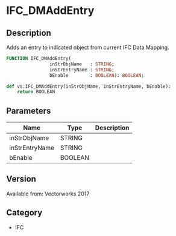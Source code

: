 # IFC_DMAddEntry

## Description
Adds an entry to indicated object from current IFC Data Mapping.

```pascal
FUNCTION IFC_DMAddEntry(
				inStrObjName   : STRING;
				inStrEntryName : STRING;
				bEnable        : BOOLEAN): BOOLEAN;
```

```python
def vs.IFC_DMAddEntry(inStrObjName, inStrEntryName, bEnable):
    return BOOLEAN
```

## Parameters
|Name|Type|Description|
|---|---|---|
|inStrObjName|STRING|   |
|inStrEntryName|STRING|   |
|bEnable|BOOLEAN|   |

## Version
Available from: Vectorworks 2017

## Category
* IFC

